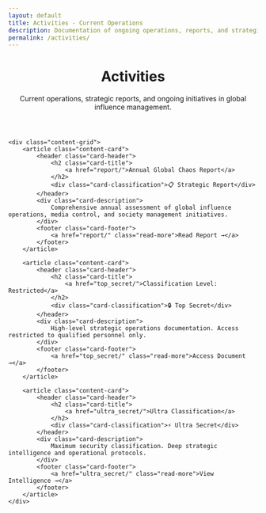 ```yaml
---
layout: default
title: Activities - Current Operations
description: Documentation of ongoing operations, reports, and strategic initiatives
permalink: /activities/
---
```


<link rel="stylesheet" href="{{ '/assets/css/index-pages.css' | relative_url }}">

<div class="index-page">
    <header class="page-header">
        <h1>Activities</h1>
        <p class="page-description">Current operations, strategic reports, and ongoing initiatives in global influence management.</p>
    </header>

    <div class="content-grid">
        <article class="content-card">
            <header class="card-header">
                <h2 class="card-title">
                    <a href="report/">Annual Global Chaos Report</a>
                </h2>
                <div class="card-classification">📋 Strategic Report</div>
            </header>
            <div class="card-description">
                Comprehensive annual assessment of global influence operations, media control, and society management initiatives.
            </div>
            <footer class="card-footer">
                <a href="report/" class="read-more">Read Report →</a>
            </footer>
        </article>

        <article class="content-card">
            <header class="card-header">
                <h2 class="card-title">
                    <a href="top_secret/">Classification Level: Restricted</a>
                </h2>
                <div class="card-classification">🔒 Top Secret</div>
            </header>
            <div class="card-description">
                High-level strategic operations documentation. Access restricted to qualified personnel only.
            </div>
            <footer class="card-footer">
                <a href="top_secret/" class="read-more">Access Document →</a>
            </footer>
        </article>

        <article class="content-card">
            <header class="card-header">
                <h2 class="card-title">
                    <a href="ultra_secret/">Ultra Classification</a>
                </h2>
                <div class="card-classification">⚡ Ultra Secret</div>
            </header>
            <div class="card-description">
                Maximum security classification. Deep strategic intelligence and operational protocols.
            </div>
            <footer class="card-footer">
                <a href="ultra_secret/" class="read-more">View Intelligence →</a>
            </footer>
        </article>
    </div>
</div>
